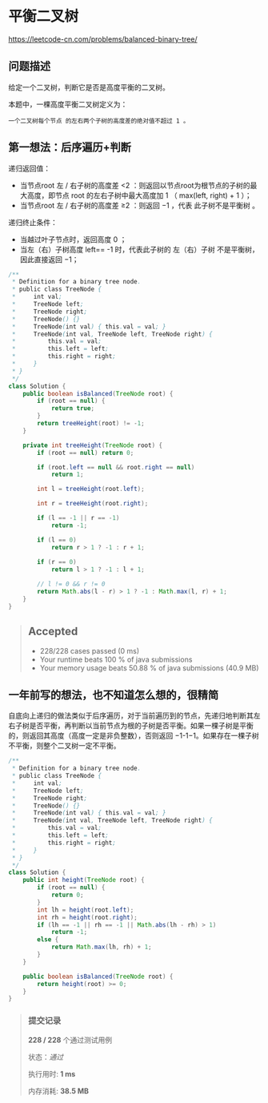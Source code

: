 # 平衡二叉树

https://leetcode-cn.com/problems/balanced-binary-tree/

## 问题描述

给定一个二叉树，判断它是否是高度平衡的二叉树。

本题中，一棵高度平衡二叉树定义为：

    一个二叉树每个节点 的左右两个子树的高度差的绝对值不超过 1 。



## 第一想法：后序遍历+判断

递归返回值：

* 当节点root 左 / 右子树的高度差 <2 ：则返回以节点root为根节点的子树的最大高度，即节点 root 的左右子树中最大高度加 1 （ max(left, right) + 1 ）；
* 当节点root 左 / 右子树的高度差 ≥2 ：则返回 −1 ，代表 此子树不是平衡树 。

递归终止条件：

* 当越过叶子节点时，返回高度 0 ；
* 当左（右）子树高度 left== -1 时，代表此子树的 左（右）子树 不是平衡树，因此直接返回 −1；

```java
/**
 * Definition for a binary tree node.
 * public class TreeNode {
 *     int val;
 *     TreeNode left;
 *     TreeNode right;
 *     TreeNode() {}
 *     TreeNode(int val) { this.val = val; }
 *     TreeNode(int val, TreeNode left, TreeNode right) {
 *         this.val = val;
 *         this.left = left;
 *         this.right = right;
 *     }
 * }
 */
class Solution {
    public boolean isBalanced(TreeNode root) {
        if (root == null) {
            return true;
        }
        return treeHeight(root) != -1;
    }

    private int treeHeight(TreeNode root) {
        if (root == null) return 0;

        if (root.left == null && root.right == null)
            return 1;

        int l = treeHeight(root.left);

        int r = treeHeight(root.right);

        if (l == -1 || r == -1)
            return -1;

        if (l == 0)
            return r > 1 ? -1 : r + 1;
        
        if (r == 0)
            return l > 1 ? -1 : l + 1;

        // l != 0 && r != 0
        return Math.abs(l - r) > 1 ? -1 : Math.max(l, r) + 1;
    }
}
```

> ## Accepted
>
> - 228/228 cases passed (0 ms)
> - Your runtime beats 100 % of java submissions
> - Your memory usage beats 50.88 % of java submissions (40.9 MB)



## 一年前写的想法，也不知道怎么想的，很精简

自底向上递归的做法类似于后序遍历，对于当前遍历到的节点，先递归地判断其左右子树是否平衡，再判断以当前节点为根的子树是否平衡。如果一棵子树是平衡的，则返回其高度（高度一定是非负整数），否则返回 −1-1−1。如果存在一棵子树不平衡，则整个二叉树一定不平衡。

```java
/**
 * Definition for a binary tree node.
 * public class TreeNode {
 *     int val;
 *     TreeNode left;
 *     TreeNode right;
 *     TreeNode() {}
 *     TreeNode(int val) { this.val = val; }
 *     TreeNode(int val, TreeNode left, TreeNode right) {
 *         this.val = val;
 *         this.left = left;
 *         this.right = right;
 *     }
 * }
 */
class Solution {
    public int height(TreeNode root) {
        if (root == null) {
            return 0;
        }
        int lh = height(root.left);
        int rh = height(root.right);
        if (lh == -1 || rh == -1 || Math.abs(lh - rh) > 1)
            return -1;
        else {
            return Math.max(lh, rh) + 1;
        }
    }

    public boolean isBalanced(TreeNode root) {
        return height(root) >= 0;
    }
}

```

> ### 提交记录
>
> **228 / 228** 个通过测试用例
>
> 状态：*通过*
>
> 执行用时: **1 ms**
>
> 内存消耗: **38.5 MB**